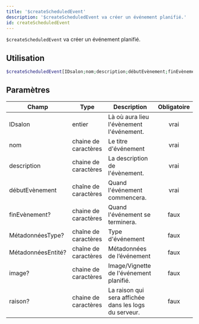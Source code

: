 ```yaml
---
title: '$createScheduledEvent'
description: '$createScheduledEvent va créer un événement planifié.'
id: createScheduledEvent
---
```


`$createScheduledEvent` va créer un événement planifié.

## Utilisation

```php
$createScheduledEvent[IDsalon;nom;description;débutEvènement;finEvènement?;MétadonnéesType?;MétadonnéesEntité?;image?;raison?]
```

## Paramètres

| Champ              | Type                 | Description                                           | Obligatoire |
| ------------------ | -------------------- | ----------------------------------------------------- |:-----------:|
| IDsalon            | entier               | Là où aura lieu l'évènement l'événement.              |    vrai     |
| nom                | chaine de caractères | Le titre d'événement                                  |    vrai     |
| description        | chaine de caractères | La description de l'évènement.                        |    vrai     |
| débutEvènement     | chaîne de caractères | Quand l'événement commencera.                         |    vrai     |
| finEvènement?      | chaine de caractères | Quand l'événement se terminera.                       |    faux     |
| MétadonnéesType?   | chaîne de caractères | Type d'événement                                      |    faux     |
| MétadonnéesEntité? | chaîne de caractères | Métadonnées de l’événement                            |    faux     |
| image?             | chaine de caractères | Image/Vignette de l'événement planifié.               |    faux     |
| raison?            | chaine de caractères | La raison qui sera affichée dans les logs du serveur. |    faux     |
